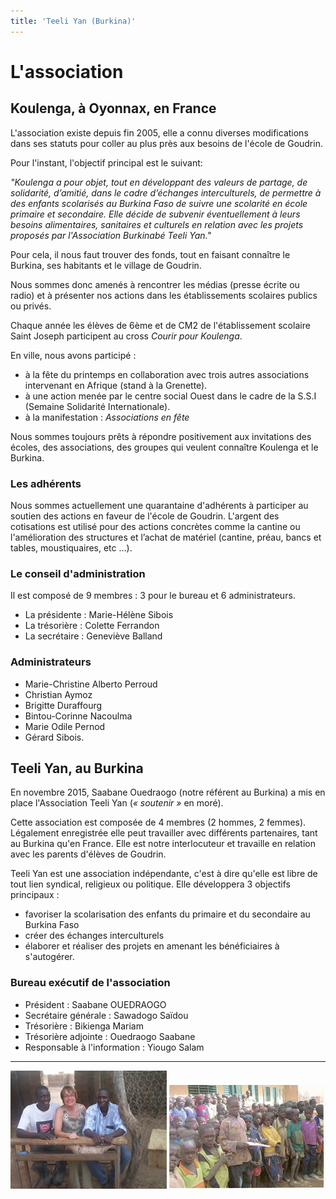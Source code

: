 ```yaml
---
title: 'Teeli Yan (Burkina)'
---
```


# L'association

## Koulenga, à Oyonnax, en France

L'association existe depuis fin 2005, elle a connu diverses modifications dans ses statuts pour coller au plus près aux besoins de l'école de Goudrin.

Pour l'instant, l'objectif principal est le suivant:

_"Koulenga a pour objet, tout en développant des valeurs de partage, de solidarité, d’amitié, dans le cadre d’échanges interculturels, de permettre à des enfants scolarisés au Burkina Faso de suivre une scolarité en école primaire et secondaire. Elle décide de subvenir éventuellement à leurs besoins alimentaires, sanitaires et culturels en relation avec les projets proposés par l'Association Burkinabé Teeli Yan."_

Pour cela, il nous faut trouver des fonds, tout en faisant connaître le Burkina, ses habitants et le village de Goudrin.

Nous sommes donc amenés à rencontrer les médias (presse écrite ou radio) et à présenter nos actions dans les établissements scolaires publics ou privés.

Chaque année les élèves de 6ème et de CM2 de l'établissement scolaire Saint Joseph participent au cross _Courir pour Koulenga_.

En ville, nous avons participé :
- à la fête du printemps en collaboration avec trois autres associations intervenant en Afrique (stand à la Grenette).
- à une action menée par le centre social Ouest dans le cadre de la S.S.I (Semaine Solidarité Internationale).
- à la manifestation : _Associations en fête_ 

Nous sommes toujours prêts à répondre positivement aux invitations des écoles, des associations, des groupes qui veulent connaître Koulenga et le Burkina.

### Les adhérents

Nous sommes actuellement une quarantaine d'adhérents à participer au soutien des actions en faveur de l'école de Goudrin. L'argent des cotisations est utilisé pour des actions concrètes comme la cantine ou l'amélioration des structures et l’achat de matériel (cantine, préau, bancs et tables, moustiquaires, etc …).

### Le conseil d'administration

Il est composé de 9 membres : 3 pour le bureau et 6 administrateurs.

- La présidente : Marie-Hélène Sibois
- La trésorière : Colette Ferrandon
- La secrétaire : Geneviève Balland

### Administrateurs

- Marie-Christine Alberto Perroud
- Christian Aymoz
- Brigitte Duraffourg
- Bintou-Corinne Nacoulma
- Marie Odile Pernod
- Gérard Sibois.

## Teeli Yan, au Burkina

En novembre 2015, Saabane Ouedraogo (notre référent au Burkina) a mis en place l'Association Teeli Yan (_« soutenir »_ en moré).

Cette association est composée de 4 membres (2 hommes, 2 femmes). Légalement enregistrée elle peut travailler avec différents partenaires, tant au Burkina qu'en France. Elle est notre interlocuteur et travaille en relation avec les parents d'élèves de Goudrin.

Teeli Yan est une association indépendante, c'est à dire qu'elle est libre de tout lien syndical, religieux ou politique. Elle développera 3 objectifs principaux :

- favoriser la scolarisation des enfants du primaire et du secondaire au Burkina Faso
- créer des échanges interculturels
- élaborer et réaliser des projets en amenant les bénéficiaires à s'autogérer. 

### Bureau exécutif de l'association

- Président : Saabane OUEDRAOGO
- Secrétaire générale : Sawadogo Saïdou
- Trésorière : Bikienga Mariam
- Trésorière adjointe : Ouedraogo Saabane
- Responsable à l'information : Yiougo Salam

---
![](bureau.jpg) ![](eleves.jpg)
